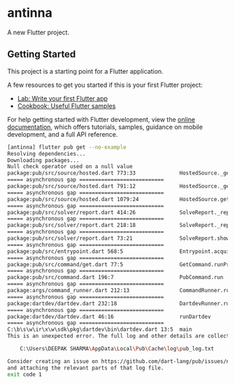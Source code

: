 # antinna

A new Flutter project.

## Getting Started

This project is a starting point for a Flutter application.

A few resources to get you started if this is your first Flutter project:

- [Lab: Write your first Flutter app](https://docs.flutter.dev/get-started/codelab)
- [Cookbook: Useful Flutter samples](https://docs.flutter.dev/cookbook)

For help getting started with Flutter development, view the
[online documentation](https://docs.flutter.dev/), which offers tutorials,
samples, guidance on mobile development, and a full API reference.
```bash
[antinna] flutter pub get --no-example
Resolving dependencies...
Downloading packages...
Null check operator used on a null value
package:pub/src/source/hosted.dart 773:33              HostedSource._getAdvisories.readAdvisoriesFromCache
===== asynchronous gap ===========================
package:pub/src/source/hosted.dart 791:12              HostedSource._getAdvisories
===== asynchronous gap ===========================
package:pub/src/source/hosted.dart 1079:24             HostedSource.getAdvisoriesForPackageVersion
===== asynchronous gap ===========================
package:pub/src/solver/report.dart 414:26              SolveReport._reportPackage
===== asynchronous gap ===========================
package:pub/src/solver/report.dart 218:18              SolveReport._reportChanges
===== asynchronous gap ===========================
package:pub/src/solver/report.dart 73:21               SolveReport.show
===== asynchronous gap ===========================
package:pub/src/entrypoint.dart 568:5                  Entrypoint.acquireDependencies
===== asynchronous gap ===========================
package:pub/src/command/get.dart 77:5                  GetCommand.runProtected
===== asynchronous gap ===========================
package:pub/src/command.dart 196:7                     PubCommand.run
===== asynchronous gap ===========================
package:args/command_runner.dart 212:13                CommandRunner.runCommand
===== asynchronous gap ===========================
package:dartdev/dartdev.dart 232:18                    DartdevRunner.runCommand
===== asynchronous gap ===========================
package:dartdev/dartdev.dart 46:16                     runDartdev
===== asynchronous gap ===========================
C:\b\s\w\ir\x\w\sdk\pkg\dartdev\bin\dartdev.dart 13:5  main
This is an unexpected error. The full log and other details are collected in:

    C:\Users\DEEPAK SHARMA\AppData\Local\Pub\Cache\log\pub_log.txt

Consider creating an issue on https://github.com/dart-lang/pub/issues/new
and attaching the relevant parts of that log file.
exit code 1
```